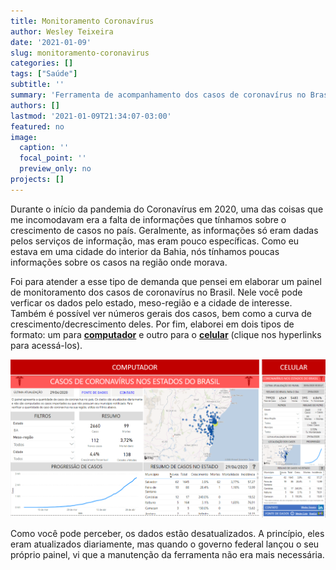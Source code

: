 ```yaml
---
title: Monitoramento Coronavírus
author: Wesley Teixeira
date: '2021-01-09'
slug: monitoramento-coronavirus
categories: []
tags: ["Saúde"]
subtitle: ''
summary: 'Ferramenta de acompanhamento dos casos de coronavírus no Brasil'
authors: []
lastmod: '2021-01-09T21:34:07-03:00'
featured: no
image:
  caption: ''
  focal_point: ''
  preview_only: no
projects: []
---
```


Durante o início da pandemia do Coronavírus em 2020, uma das coisas que me incomodavam era a falta de informações que tínhamos sobre o crescimento de casos no país. Geralmente, as informações só eram dadas pelos serviços de informação, mas eram pouco específicas. Como eu estava em uma cidade do interior da Bahia, nós tínhamos poucas informações sobre os casos na região onde morava.

Foi para atender a esse tipo de demanda que pensei em elaborar um painel de monitoramento dos casos de coronavírus no Brasil. Nele você pode verficar os dados pelo estado, meso-região e a cidade de interesse. Também é possível ver números gerais dos casos, bem como a curva de crescimento/decrescimento deles. Por fim, elaborei em dois tipos de formato: um para **[computador](https://app.powerbi.com/view?r=eyJrIjoiM2FhYTg4ODUtMTk2YS00ZWFlLThiZGQtNTNhZTk4MWQ2ZDMyIiwidCI6ImQ0M2VkZjRjLTEzYjUtNDYyNy05YTI1LWNmZjE3MjI0N2YzZCJ9&pageName=ReportSection2)** e outro para o **[celular](https://app.powerbi.com/view?r=eyJrIjoiM2FhYTg4ODUtMTk2YS00ZWFlLThiZGQtNTNhZTk4MWQ2ZDMyIiwidCI6ImQ0M2VkZjRjLTEzYjUtNDYyNy05YTI1LWNmZjE3MjI0N2YzZCJ9&pageName=ReportSection2&pageName=ReportSection5cf6896102128a28bb75)** (clique nos hyperlinks para acessá-los).

![my-first-image](Painel.png)

Como você pode perceber, os dados estão desatualizados. A princípio, eles eram atualizados diariamente, mas quando o governo federal lançou o seu próprio painel, vi que a manutenção da ferramenta não era mais necessária.
